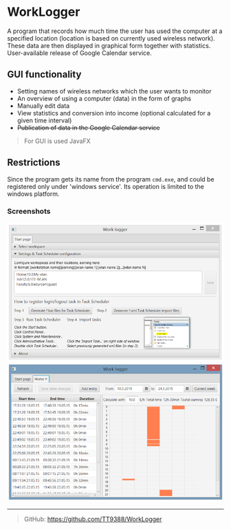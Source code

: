 # WorkLogger
A program that records how much time the user has used the computer at a specified location (location is based on currently used wireless network). These data are then displayed in graphical form together with statistics. User-available release of Google Calendar service.

## GUI functionality

* Setting names of wireless networks which the user wants to monitor
* An overview of using a computer (data) in the form of graphs
* Manually edit data
* View statistics and conversion into income (optional calculated for a given time interval)
* ~~Publication of data in the Google Calendar service~~

>For GUI is used JavaFX

## Restrictions
Since the program gets its name from the program ```cmd.exe```, and could be registered only under 'windows service'. Its operation is limited to the windows platform.

### Screenshots
![Start page](/screenshots/start_page.png?raw=true "Start page")
![Workspace sample](/screenshots/workspace.png?raw=true "Workspace sample")

---

>GitHub: https://github.com/TT9388/WorkLogger

